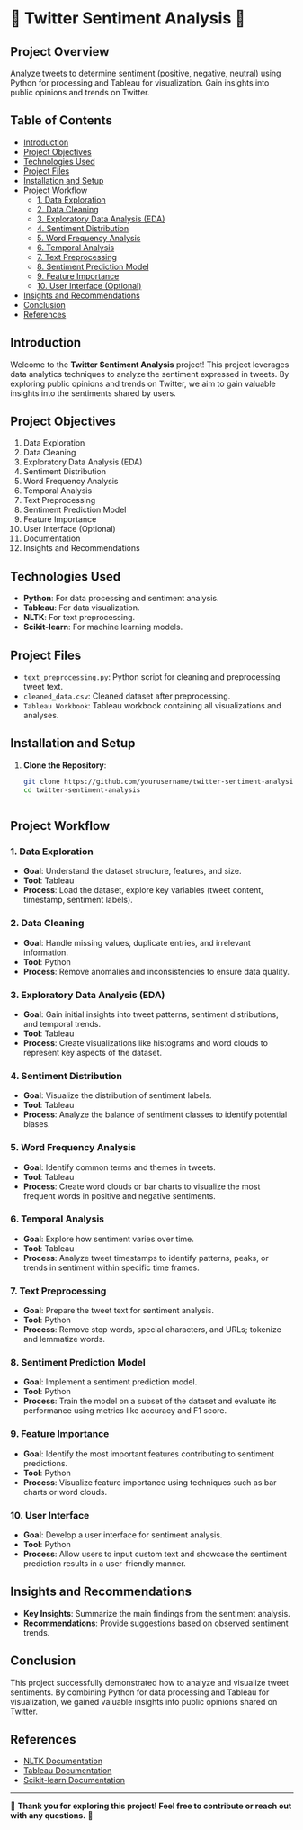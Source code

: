 # 🌟 Twitter Sentiment Analysis 🌟

## Project Overview
Analyze tweets to determine sentiment (positive, negative, neutral) using Python for processing and Tableau for visualization. Gain insights into public opinions and trends on Twitter.

## Table of Contents
- [Introduction](#introduction)
- [Project Objectives](#project-objectives)
- [Technologies Used](#technologies-used)
- [Project Files](#project-files)
- [Installation and Setup](#installation-and-setup)
- [Project Workflow](#project-workflow)
  - [1. Data Exploration](#1-data-exploration)
  - [2. Data Cleaning](#2-data-cleaning)
  - [3. Exploratory Data Analysis (EDA)](#3-exploratory-data-analysis-eda)
  - [4. Sentiment Distribution](#4-sentiment-distribution)
  - [5. Word Frequency Analysis](#5-word-frequency-analysis)
  - [6. Temporal Analysis](#6-temporal-analysis)
  - [7. Text Preprocessing](#7-text-preprocessing)
  - [8. Sentiment Prediction Model](#8-sentiment-prediction-model)
  - [9. Feature Importance](#9-feature-importance)
  - [10. User Interface (Optional)](#10-user-interface-optional)
- [Insights and Recommendations](#insights-and-recommendations)
- [Conclusion](#conclusion)
- [References](#references)

## Introduction
Welcome to the **Twitter Sentiment Analysis** project! This project leverages data analytics techniques to analyze the sentiment expressed in tweets. By exploring public opinions and trends on Twitter, we aim to gain valuable insights into the sentiments shared by users.

## Project Objectives
1. Data Exploration
2. Data Cleaning
3. Exploratory Data Analysis (EDA)
4. Sentiment Distribution
5. Word Frequency Analysis
6. Temporal Analysis
7. Text Preprocessing
8. Sentiment Prediction Model
9. Feature Importance
10. User Interface (Optional)
11. Documentation
12. Insights and Recommendations

## Technologies Used
- **Python**: For data processing and sentiment analysis.
- **Tableau**: For data visualization.
- **NLTK**: For text preprocessing.
- **Scikit-learn**: For machine learning models.

## Project Files
- `text_preprocessing.py`: Python script for cleaning and preprocessing tweet text.
- `cleaned_data.csv`: Cleaned dataset after preprocessing.
- `Tableau Workbook`: Tableau workbook containing all visualizations and analyses.

## Installation and Setup
1. **Clone the Repository**:
   ```sh
   git clone https://github.com/yourusername/twitter-sentiment-analysis.git
   cd twitter-sentiment-analysis



## Project Workflow
### 1. Data Exploration
- **Goal**: Understand the dataset structure, features, and size.
- **Tool**: Tableau
- **Process**: Load the dataset, explore key variables (tweet content, timestamp, sentiment labels).

### 2. Data Cleaning
- **Goal**: Handle missing values, duplicate entries, and irrelevant information.
- **Tool**: Python
- **Process**: Remove anomalies and inconsistencies to ensure data quality.

### 3. Exploratory Data Analysis (EDA)
- **Goal**: Gain initial insights into tweet patterns, sentiment distributions, and temporal trends.
- **Tool**: Tableau
- **Process**: Create visualizations like histograms and word clouds to represent key aspects of the dataset.

### 4. Sentiment Distribution
- **Goal**: Visualize the distribution of sentiment labels.
- **Tool**: Tableau
- **Process**: Analyze the balance of sentiment classes to identify potential biases.

### 5. Word Frequency Analysis
- **Goal**: Identify common terms and themes in tweets.
- **Tool**: Tableau
- **Process**: Create word clouds or bar charts to visualize the most frequent words in positive and negative sentiments.

### 6. Temporal Analysis
- **Goal**: Explore how sentiment varies over time.
- **Tool**: Tableau
- **Process**: Analyze tweet timestamps to identify patterns, peaks, or trends in sentiment within specific time frames.

### 7. Text Preprocessing
- **Goal**: Prepare the tweet text for sentiment analysis.
- **Tool**: Python
- **Process**: Remove stop words, special characters, and URLs; tokenize and lemmatize words.

### 8. Sentiment Prediction Model
- **Goal**: Implement a sentiment prediction model.
- **Tool**: Python
- **Process**: Train the model on a subset of the dataset and evaluate its performance using metrics like accuracy and F1 score.

### 9. Feature Importance
- **Goal**: Identify the most important features contributing to sentiment predictions.
- **Tool**: Python
- **Process**: Visualize feature importance using techniques such as bar charts or word clouds.

### 10. User Interface 
- **Goal**: Develop a user interface for sentiment analysis.
- **Tool**: Python
- **Process**: Allow users to input custom text and showcase the sentiment prediction results in a user-friendly manner.

## Insights and Recommendations
- **Key Insights**: Summarize the main findings from the sentiment analysis.
- **Recommendations**: Provide suggestions based on observed sentiment trends.

## Conclusion
This project successfully demonstrated how to analyze and visualize tweet sentiments. By combining Python for data processing and Tableau for visualization, we gained valuable insights into public opinions shared on Twitter.

## References
- [NLTK Documentation](https://www.nltk.org/)
- [Tableau Documentation](https://help.tableau.com/)
- [Scikit-learn Documentation](https://scikit-learn.org/)

---

🎉 **Thank you for exploring this project! Feel free to contribute or reach out with any questions.** 🎉
```
